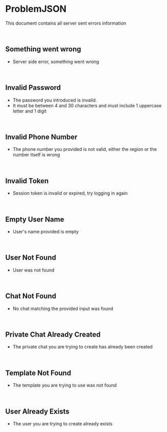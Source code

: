 # ProblemJSON
This document contains all server sent errors information

<br>

## Something went wrong
* Server side error, something went wrong

<br>

## Invalid Password
* The password you introduced is invalid.
* It must be between 4 and 30 characters and must include 1 uppercase letter and 1 digit

<br>

## Invalid Phone Number
* The phone number you provided is not valid, either the region or the number itself is wrong

<br>

## Invalid Token
* Session token is invalid or expired, try logging in again

<br>

## Empty User Name
* User's name provided is empty

<br>

## User Not Found
* User was not found

<br>

## Chat Not Found
* No chat matching the provided input was found

<br>

## Private Chat Already Created
* The private chat you are trying to create has already been created

<br>

## Template Not Found
* The template you are trying to use was not found

<br>

## User Already Exists
* The user you are trying to create already exists

